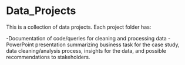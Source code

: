 # Data_Projects

This is a collection of data projects.
Each project folder has:

-Documentation of code/queries for cleaning and processing data
-PowerPoint presentation summarizing business task for the case study,
data cleaning/analysis process, insights for the data, and possible
recommendations to stakeholders.

